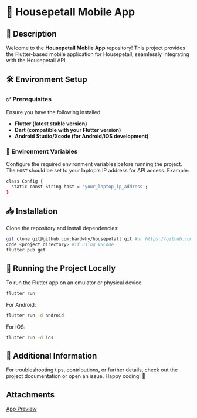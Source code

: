 # 📱 Housepetall Mobile App

## 📌 Description
Welcome to the **Housepetall Mobile App** repository! This project provides the Flutter-based mobile application for Housepetall, seamlessly integrating with the Housepetall API.

## 🛠 Environment Setup
### ✅ Prerequisites
Ensure you have the following installed:
- **Flutter (latest stable version)**
- **Dart (compatible with your Flutter version)**
- **Android Studio/Xcode (for Android/iOS development)**

### 🔧 Environment Variables
Configure the required environment variables before running the project. The `HOST` should be set to your laptop's IP address for API access. Example:
```bash
class Config {
  static const String host = 'your_laptop_ip_address';
}
```

## 📥 Installation
Clone the repository and install dependencies:
```bash
git clone git@github.com:hardwhy/housepetall.git #or https://github.com/hardwhy/housepetall.git
code <project_directory> #if using VSCode
flutter pub get
```

## 🚀 Running the Project Locally
To run the Flutter app on an emulator or physical device:
```bash
flutter run
```
For Android:
```bash
flutter run -d android
```
For iOS:
```bash
flutter run -d ios
```

## 📘 Additional Information
For troubleshooting tips, contributions, or further details, check out the project documentation or open an issue. Happy coding! 🎉

## Attachments
[App Preview](https://drive.google.com/file/d/1wikXDuCidO4rmtxororNyhyEXNBToHaZ/view?usp=sharing)

